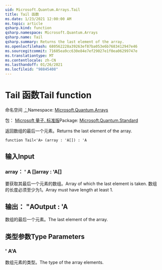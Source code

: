 ```yaml
---
uid: Microsoft.Quantum.Arrays.Tail
title: Tail 函数
ms.date: 1/23/2021 12:00:00 AM
ms.topic: article
qsharp.kind: function
qsharp.namespace: Microsoft.Quantum.Arrays
qsharp.name: Tail
qsharp.summary: Returns the last element of the array.
ms.openlocfilehash: 680562228a39263ef87ba053e6b7683412947e46
ms.sourcegitcommit: 71605ea9cc630e84e7ef29027e1f0ea06299747e
ms.translationtype: MT
ms.contentlocale: zh-CN
ms.lasthandoff: 01/26/2021
ms.locfileid: "98845408"
---
```

# <a name="tail-function"></a><span data-ttu-id="bbca8-102">Tail 函数</span><span class="sxs-lookup"><span data-stu-id="bbca8-102">Tail function</span></span>

<span data-ttu-id="bbca8-103">命名空间 [：](xref:Microsoft.Quantum.Arrays)</span><span class="sxs-lookup"><span data-stu-id="bbca8-103">Namespace: [Microsoft.Quantum.Arrays](xref:Microsoft.Quantum.Arrays)</span></span>

<span data-ttu-id="bbca8-104">包： [Microsoft 量子. 标准版](https://nuget.org/packages/Microsoft.Quantum.Standard)</span><span class="sxs-lookup"><span data-stu-id="bbca8-104">Package: [Microsoft.Quantum.Standard](https://nuget.org/packages/Microsoft.Quantum.Standard)</span></span>


<span data-ttu-id="bbca8-105">返回数组的最后一个元素。</span><span class="sxs-lookup"><span data-stu-id="bbca8-105">Returns the last element of the array.</span></span>

```qsharp
function Tail<'A> (array : 'A[]) : 'A
```


## <a name="input"></a><span data-ttu-id="bbca8-106">输入</span><span class="sxs-lookup"><span data-stu-id="bbca8-106">Input</span></span>

### <a name="array--a"></a><span data-ttu-id="bbca8-107">array： ' A []</span><span class="sxs-lookup"><span data-stu-id="bbca8-107">array : 'A[]</span></span>

<span data-ttu-id="bbca8-108">要获取其最后一个元素的数组。</span><span class="sxs-lookup"><span data-stu-id="bbca8-108">Array of which the last element is taken.</span></span> <span data-ttu-id="bbca8-109">数组的长度必须至少为1。</span><span class="sxs-lookup"><span data-stu-id="bbca8-109">Array must have length at least 1.</span></span>



## <a name="output--a"></a><span data-ttu-id="bbca8-110">输出： "A</span><span class="sxs-lookup"><span data-stu-id="bbca8-110">Output : 'A</span></span>

<span data-ttu-id="bbca8-111">数组的最后一个元素。</span><span class="sxs-lookup"><span data-stu-id="bbca8-111">The last element of the array.</span></span>

## <a name="type-parameters"></a><span data-ttu-id="bbca8-112">类型参数</span><span class="sxs-lookup"><span data-stu-id="bbca8-112">Type Parameters</span></span>

### <a name="a"></a><span data-ttu-id="bbca8-113">' A</span><span class="sxs-lookup"><span data-stu-id="bbca8-113">'A</span></span>

<span data-ttu-id="bbca8-114">数组元素的类型。</span><span class="sxs-lookup"><span data-stu-id="bbca8-114">The type of the array elements.</span></span>